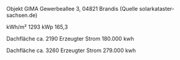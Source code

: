 Objekt
GIMA Gewerbeallee 3, 04821 Brandis
(Quelle solarkataster-sachsen.de)


kWh/m² 		1293
kWp			165,3

Dachfläche ca.	2190
Erzeugter Strom	180.000 kwh	

Dachfläche ca.	3260
Erzeugter Strom	279.000 kwh	
